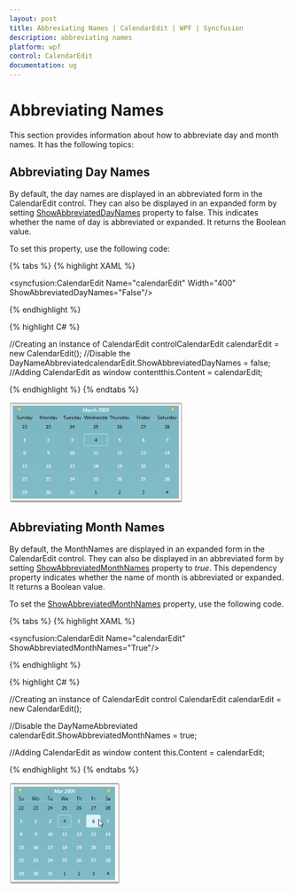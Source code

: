 ```yaml
---
layout: post
title: Abbreviating Names | CalendarEdit | WPF | Syncfusion
description: abbreviating names
platform: wpf
control: CalendarEdit
documentation: ug
---
```


# Abbreviating Names

This section provides information about how to abbreviate day and month names. It has the following topics:

## Abbreviating Day Names

By default, the day names are displayed in an abbreviated form in the CalendarEdit control. They can also be displayed in an expanded form by setting [ShowAbbreviatedDayNames](https://help.syncfusion.com/cr/wpf/Syncfusion.Shared.Wpf~Syncfusion.Windows.Shared.CalendarEdit~ShowAbbreviatedDayNames.html) property to false. This indicates whether the name of day is abbreviated or expanded. It returns the Boolean value. 

To set this property, use the following code:

{% tabs %}
{% highlight XAML %}

<!-- Adding calendar with day name expanded-->
<syncfusion:CalendarEdit Name="calendarEdit" Width="400" ShowAbbreviatedDayNames="False"/>

{% endhighlight %}

{% highlight C# %}

//Creating an instance of CalendarEdit controlCalendarEdit calendarEdit = new CalendarEdit();
//Disable the DayNameAbbreviatedcalendarEdit.ShowAbbreviatedDayNames = false; 
//Adding CalendarEdit as window contentthis.Content = calendarEdit;

{% endhighlight %}
{% endtabs %}

![Abbreviating day names](Abbreviating-Names_images/Abbreviating-Names_img1.jpeg)

## Abbreviating Month Names

By default, the MonthNames are displayed in an expanded form in the CalendarEdit control. They can also be displayed in an abbreviated form by setting [ShowAbbreviatedMonthNames](https://help.syncfusion.com/cr/wpf/Syncfusion.Shared.Wpf~Syncfusion.Windows.Shared.CalendarEdit~ShowAbbreviatedMonthNames.html) property to _true_. This dependency property indicates whether the name of month is abbreviated or expanded. It returns a Boolean value.

To set the [ShowAbbreviatedMonthNames](https://help.syncfusion.com/cr/wpf/Syncfusion.Shared.Wpf~Syncfusion.Windows.Shared.CalendarEdit~ShowAbbreviatedMonthNames.html) property, use the following code.

{% tabs %}
{% highlight XAML %}

<!-- Adding calendar with month name been abbreviated -->
<syncfusion:CalendarEdit Name="calendarEdit" ShowAbbreviatedMonthNames="True"/>

{% endhighlight %}

{% highlight C# %}

//Creating an instance of CalendarEdit control
CalendarEdit calendarEdit = new CalendarEdit();

//Disable the DayNameAbbreviated
calendarEdit.ShowAbbreviatedMonthNames = true;

//Adding CalendarEdit as window content
this.Content = calendarEdit;

{% endhighlight %}
{% endtabs %}

![Abbreviating Month Names](Abbreviating-Names_images/Abbreviating-Names_img2.jpeg)
